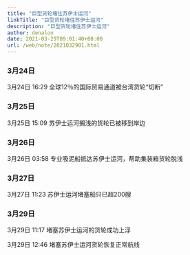 ```yaml
---
title: "巨型货轮堵住苏伊士运河"
linkTitle: "巨型货轮堵住苏伊士运河"
description: "巨型货轮堵住苏伊士运河"
author: denalon
date: 2021-03-29T09:01:40+08:00
url: /web/note/2021032901.html
---
```


### 3月24日


3月24日 16:29 全球12％的国际贸易通道被台湾货轮“切断”

### 3月25日 

3月25日 15:09 苏伊士运河搁浅的货轮已被移到岸边

### 3月26日

3月26日 03:58 专业吸泥船抵达苏伊士运河，帮助集装箱货轮脱浅

### 3月27日

3月27日 11:23 苏伊士运河堵塞船只已超200艘

### 3月29日

3月29日 11:17 堵塞苏伊士运河的货轮成功上浮

3月29日 12:46 堵塞苏伊士运河货轮恢复正常航线
